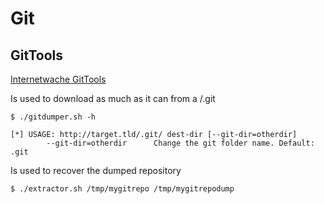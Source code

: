 # Git

## GitTools

[Internetwache GitTools](https://github.com/internetwache/GitTools)

Is used to download as much as it can from a /.git
```console
$ ./gitdumper.sh -h

[*] USAGE: http://target.tld/.git/ dest-dir [--git-dir=otherdir]
		--git-dir=otherdir		Change the git folder name. Default: .git

```

Is used to recover the dumped repository

```console
$ ./extractor.sh /tmp/mygitrepo /tmp/mygitrepodump
```